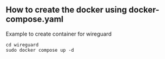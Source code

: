 ## How to create the docker using docker-compose.yaml

Example to create container for wireguard
```
cd wireguard
sudo docker compose up -d
```

